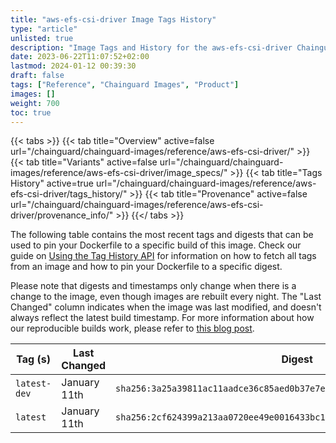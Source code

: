 ```yaml
---
title: "aws-efs-csi-driver Image Tags History"
type: "article"
unlisted: true
description: "Image Tags and History for the aws-efs-csi-driver Chainguard Image"
date: 2023-06-22T11:07:52+02:00
lastmod: 2024-01-12 00:39:30
draft: false
tags: ["Reference", "Chainguard Images", "Product"]
images: []
weight: 700
toc: true
---
```


{{< tabs >}}
{{< tab title="Overview" active=false url="/chainguard/chainguard-images/reference/aws-efs-csi-driver/" >}}
{{< tab title="Variants" active=false url="/chainguard/chainguard-images/reference/aws-efs-csi-driver/image_specs/" >}}
{{< tab title="Tags History" active=true url="/chainguard/chainguard-images/reference/aws-efs-csi-driver/tags_history/" >}}
{{< tab title="Provenance" active=false url="/chainguard/chainguard-images/reference/aws-efs-csi-driver/provenance_info/" >}}
{{</ tabs >}}

The following table contains the most recent tags and digests that can be used to pin your Dockerfile to a specific build of this image. Check our guide on [Using the Tag History API](/chainguard/chainguard-images/using-the-tag-history-api/) for information on how to fetch all tags from an image and how to pin your Dockerfile to a specific digest.

Please note that digests and timestamps only change when there is a change to the image, even though images are rebuilt every night. The "Last Changed" column indicates when the image was last modified, and doesn't always reflect the latest build timestamp. For more information about how our reproducible builds work, please refer to [this blog post](https://www.chainguard.dev/unchained/reproducing-chainguards-reproducible-image-builds).

| Tag (s)       | Last Changed | Digest                                                                    |
|---------------|--------------|---------------------------------------------------------------------------|
|  `latest-dev` | January 11th | `sha256:3a25a39811ac11aadce36c85aed0b37e7eb3cfa513ffa27fad7106030986be1b` |
|  `latest`     | January 11th | `sha256:2cf624399a213aa0720ee49e0016433bc1827a3ab3ebceebaef69d9aaf338d6a` |

